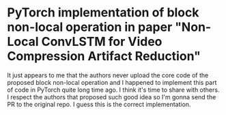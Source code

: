 # PyTorch implementation of block non-local operation in paper "Non-Local ConvLSTM for Video Compression Artifact Reduction"

It just appears to me that the authors never upload the core code of the proposed block non-local operation and I happened to implement this part of code in PyTorch quite long time ago. I think it's time to share with others. I respect the authors that proposed such good idea so I'm gonna send the PR to the original repo. I guess this is the correct implementation.